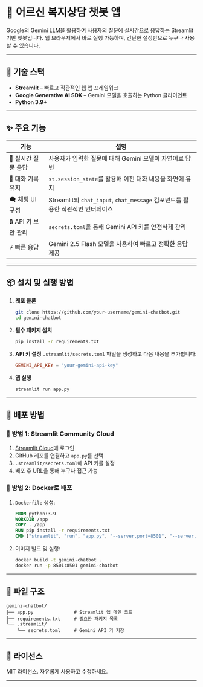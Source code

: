# 💬 어르신 복지상담 챗봇 앱

Google의 Gemini LLM을 활용하여 사용자의 질문에 실시간으로 응답하는 Streamlit 기반 챗봇입니다. 웹 브라우저에서 바로 실행 가능하며, 간단한 설정만으로 누구나 사용할 수 있습니다.

---

## 🧰 기술 스택

- **Streamlit** – 빠르고 직관적인 웹 앱 프레임워크
- **Google Generative AI SDK** – Gemini 모델을 호출하는 Python 클라이언트
- **Python 3.9+**

---

## ✨ 주요 기능

| 기능 | 설명 |
|------|------|
| 💬 실시간 질문 응답 | 사용자가 입력한 질문에 대해 Gemini 모델이 자연어로 답변 |
| 🧠 대화 기록 유지 | `st.session_state`를 활용해 이전 대화 내용을 화면에 유지 |
| 🗨️ 채팅 UI 구성 | Streamlit의 `chat_input`, `chat_message` 컴포넌트를 활용한 직관적인 인터페이스 |
| 🔒 API 키 보안 관리 | `secrets.toml`을 통해 Gemini API 키를 안전하게 관리 |
| ⚡ 빠른 응답 | Gemini 2.5 Flash 모델을 사용하여 빠르고 정확한 응답 제공 |

---

## 📦 설치 및 실행 방법

1. **레포 클론**
   ```bash
   git clone https://github.com/your-username/gemini-chatbot.git
   cd gemini-chatbot
   ```

2. **필수 패키지 설치**
   ```bash
   pip install -r requirements.txt
   ```

3. **API 키 설정**
   `.streamlit/secrets.toml` 파일을 생성하고 다음 내용을 추가합니다:

   ```toml
   GEMINI_API_KEY = "your-gemini-api-key"
   ```

4. **앱 실행**
   ```bash
   streamlit run app.py
   ```

---

## 🚀 배포 방법

### 🔧 방법 1: Streamlit Community Cloud

1. [Streamlit Cloud](https://streamlit.io/cloud)에 로그인
2. GitHub 레포를 연결하고 `app.py`를 선택
3. `.streamlit/secrets.toml`에 API 키를 설정
4. 배포 후 URL을 통해 누구나 접근 가능

### 🐳 방법 2: Docker로 배포

1. `Dockerfile` 생성:

   ```Dockerfile
   FROM python:3.9
   WORKDIR /app
   COPY . /app
   RUN pip install -r requirements.txt
   CMD ["streamlit", "run", "app.py", "--server.port=8501", "--server.address=0.0.0.0"]
   ```

2. 이미지 빌드 및 실행:

   ```bash
   docker build -t gemini-chatbot .
   docker run -p 8501:8501 gemini-chatbot
   ```

---

## 📁 파일 구조

```
gemini-chatbot/
├── app.py               # Streamlit 앱 메인 코드
├── requirements.txt     # 필요한 패키지 목록
└── .streamlit/
    └── secrets.toml     # Gemini API 키 저장
```

---

## 📄 라이선스

MIT 라이선스. 자유롭게 사용하고 수정하세요.

---

